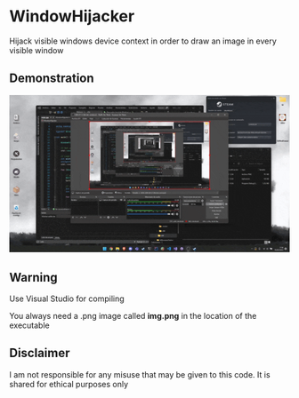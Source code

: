 # WindowHijacker
Hijack visible windows device context in order to draw an image in every visible window

## Demonstration
![alt text](https://github.com/MorcilloSanz/WindowHijacker/blob/main/img/demo.gif)

## Warning
Use Visual Studio for compiling

You always need a .png image called **img.png** in the location of the executable 

## Disclaimer
I am not responsible for any misuse that may be given to this code. It is shared for ethical purposes only
